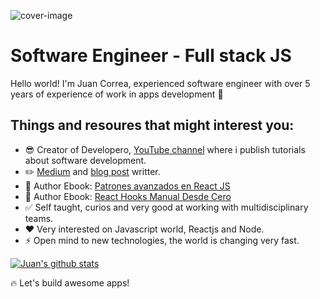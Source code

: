 ![cover-image](https://media-exp1.licdn.com/dms/image/C4E16AQG7wJk8XJ8Gew/profile-displaybackgroundimage-shrink_350_1400/0?e=1603324800&v=beta&t=bq0JWJrUV7DhRHllE83VFiHWLLiPbeJpxKec9i1kdeQ)

# Software Engineer - Full stack JS

Hello world! I'm Juan Correa, experienced software engineer with over 5 years of experience of work in apps development :full_moon_with_face:

## Things and resoures that might interest you:

- :sunglasses: Creator of Developero, [YouTube channel](https://www.youtube.com/c/Developero) where i publish tutorials about software development.
- :pencil2: [Medium](https://medium.com/@juan.correa.herrera) and [blog post](https://developero.io/) writter.
- :book: Author Ebook: [Patrones avanzados en React JS](https://amzn.to/348hbXg)
- :book: Author Ebook: [React Hooks Manual Desde Cero](https://amzn.to/2SfLINb)
- :white_check_mark: Self taught, curios and very good at working with multidisciplinary teams.
- :heart: Very interested on Javascript world, Reactjs and Node.
- :zap: Open mind to new technologies, the world is changing very fast.

[![Juan's github stats](https://github-readme-stats.vercel.app/api?username=juan-carlos-correa)](https://github-readme-stats.vercel.app/api/top-langs/?username=juan-carlos-correa&layout=compact&hide=html)

:fire: Let's build awesome apps!
